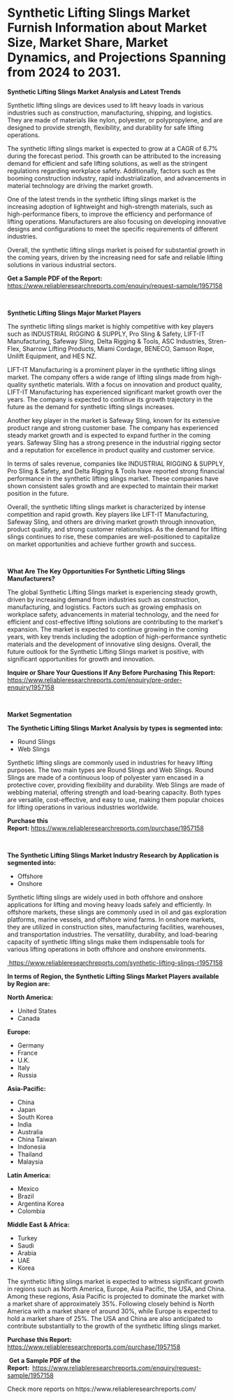 <p><h1>Synthetic Lifting Slings Market Furnish Information about Market Size, Market Share, Market Dynamics, and Projections Spanning from 2024 to 2031.</h1></p><p><strong>Synthetic Lifting Slings Market Analysis and Latest Trends</strong></p>
<p><p>Synthetic lifting slings are devices used to lift heavy loads in various industries such as construction, manufacturing, shipping, and logistics. They are made of materials like nylon, polyester, or polypropylene, and are designed to provide strength, flexibility, and durability for safe lifting operations.</p><p>The synthetic lifting slings market is expected to grow at a CAGR of 6.7% during the forecast period. This growth can be attributed to the increasing demand for efficient and safe lifting solutions, as well as the stringent regulations regarding workplace safety. Additionally, factors such as the booming construction industry, rapid industrialization, and advancements in material technology are driving the market growth.</p><p>One of the latest trends in the synthetic lifting slings market is the increasing adoption of lightweight and high-strength materials, such as high-performance fibers, to improve the efficiency and performance of lifting operations. Manufacturers are also focusing on developing innovative designs and configurations to meet the specific requirements of different industries.</p><p>Overall, the synthetic lifting slings market is poised for substantial growth in the coming years, driven by the increasing need for safe and reliable lifting solutions in various industrial sectors.</p></p>
<p><strong>Get a Sample PDF of the Report:&nbsp;</strong> <a href="https://www.reliableresearchreports.com/enquiry/request-sample/1957158">https://www.reliableresearchreports.com/enquiry/request-sample/1957158</a></p>
<p>&nbsp;</p>
<p><strong>Synthetic Lifting Slings Major Market Players</strong></p>
<p><p>The synthetic lifting slings market is highly competitive with key players such as INDUSTRIAL RIGGING & SUPPLY, Pro Sling & Safety, LIFT-IT Manufacturing, Safeway Sling, Delta Rigging & Tools, ASC Industries, Stren-Flex, Sharrow Lifting Products, Miami Cordage, BENECO, Samson Rope, Unilift Equipment, and HES NZ.</p><p>LIFT-IT Manufacturing is a prominent player in the synthetic lifting slings market. The company offers a wide range of lifting slings made from high-quality synthetic materials. With a focus on innovation and product quality, LIFT-IT Manufacturing has experienced significant market growth over the years. The company is expected to continue its growth trajectory in the future as the demand for synthetic lifting slings increases.</p><p>Another key player in the market is Safeway Sling, known for its extensive product range and strong customer base. The company has experienced steady market growth and is expected to expand further in the coming years. Safeway Sling has a strong presence in the industrial rigging sector and a reputation for excellence in product quality and customer service.</p><p>In terms of sales revenue, companies like INDUSTRIAL RIGGING & SUPPLY, Pro Sling & Safety, and Delta Rigging & Tools have reported strong financial performance in the synthetic lifting slings market. These companies have shown consistent sales growth and are expected to maintain their market position in the future.</p><p>Overall, the synthetic lifting slings market is characterized by intense competition and rapid growth. Key players like LIFT-IT Manufacturing, Safeway Sling, and others are driving market growth through innovation, product quality, and strong customer relationships. As the demand for lifting slings continues to rise, these companies are well-positioned to capitalize on market opportunities and achieve further growth and success.</p></p>
<p>&nbsp;</p>
<p><strong>What Are The Key Opportunities For Synthetic Lifting Slings Manufacturers?</strong></p>
<p><p>The global Synthetic Lifting Slings market is experiencing steady growth, driven by increasing demand from industries such as construction, manufacturing, and logistics. Factors such as growing emphasis on workplace safety, advancements in material technology, and the need for efficient and cost-effective lifting solutions are contributing to the market's expansion. The market is expected to continue growing in the coming years, with key trends including the adoption of high-performance synthetic materials and the development of innovative sling designs. Overall, the future outlook for the Synthetic Lifting Slings market is positive, with significant opportunities for growth and innovation.</p></p>
<p><strong>Inquire or Share Your Questions If Any Before Purchasing This Report:</strong> <a href="https://www.reliableresearchreports.com/enquiry/pre-order-enquiry/1957158">https://www.reliableresearchreports.com/enquiry/pre-order-enquiry/1957158</a></p>
<p>&nbsp;</p>
<p><strong>Market Segmentation</strong></p>
<p><strong>The Synthetic Lifting Slings Market Analysis by types is segmented into:</strong></p>
<p><ul><li>Round Slings</li><li>Web Slings</li></ul></p>
<p><p>Synthetic lifting slings are commonly used in industries for heavy lifting purposes. The two main types are Round Slings and Web Slings. Round Slings are made of a continuous loop of polyester yarn encased in a protective cover, providing flexibility and durability. Web Slings are made of webbing material, offering strength and load-bearing capacity. Both types are versatile, cost-effective, and easy to use, making them popular choices for lifting operations in various industries worldwide.</p></p>
<p><strong>Purchase this Report:&nbsp;</strong><a href="https://www.reliableresearchreports.com/purchase/1957158">https://www.reliableresearchreports.com/purchase/1957158</a></p>
<p>&nbsp;</p>
<p><strong>The Synthetic Lifting Slings Market Industry Research by Application is segmented into:</strong></p>
<p><ul><li>Offshore</li><li>Onshore</li></ul></p>
<p><p>Synthetic lifting slings are widely used in both offshore and onshore applications for lifting and moving heavy loads safely and efficiently. In offshore markets, these slings are commonly used in oil and gas exploration platforms, marine vessels, and offshore wind farms. In onshore markets, they are utilized in construction sites, manufacturing facilities, warehouses, and transportation industries. The versatility, durability, and load-bearing capacity of synthetic lifting slings make them indispensable tools for various lifting operations in both offshore and onshore environments.</p></p>
<p><a href="https://www.reliableresearchreports.com/synthetic-lifting-slings-r1957158">&nbsp;https://www.reliableresearchreports.com/synthetic-lifting-slings-r1957158</a></p>
<p><strong>In terms of Region, the Synthetic Lifting Slings Market Players available by Region are:</strong></p>
<p>
    <p> <strong> North America: </strong>
        <ul>
            <li>United States</li>
            <li>Canada</li>
        </ul>
        </p> 
    <p> <strong> Europe: </strong>
        <ul>
            <li>Germany</li>
            <li>France</li>
            <li>U.K.</li>
            <li>Italy</li>
            <li>Russia</li>
        </ul>
        </p> 
    <p> <strong> Asia-Pacific: </strong>
        <ul>
            <li>China</li>
            <li>Japan</li>
            <li>South Korea</li>
            <li>India</li>
            <li>Australia</li>
            <li>China Taiwan</li>
            <li>Indonesia</li>
            <li>Thailand</li>
            <li>Malaysia</li>
        </ul>
        </p> 
    <p> <strong> Latin America: </strong>
        <ul>
            <li>Mexico</li>
            <li>Brazil</li>
            <li>Argentina Korea</li>
            <li>Colombia</li>
        </ul>
        </p> 
    <p> <strong> Middle East & Africa: </strong>
        <ul>
            <li>Turkey</li>
            <li>Saudi</li>
            <li>Arabia</li>
            <li>UAE</li>
            <li>Korea</li>
        </ul>
    </p>
    </p>
<p><p>The synthetic lifting slings market is expected to witness significant growth in regions such as North America, Europe, Asia Pacific, the USA, and China. Among these regions, Asia Pacific is projected to dominate the market with a market share of approximately 35%. Following closely behind is North America with a market share of around 30%, while Europe is expected to hold a market share of 25%. The USA and China are also anticipated to contribute substantially to the growth of the synthetic lifting slings market.</p></p>
<p><strong>Purchase this Report: </strong><a href="https://www.reliableresearchreports.com/purchase/1957158">https://www.reliableresearchreports.com/purchase/1957158</a></p>
<p>&nbsp;<strong>Get a Sample PDF of the Report:&nbsp;&nbsp;</strong><a href="https://www.reliableresearchreports.com/enquiry/request-sample/1957158">https://www.reliableresearchreports.com/enquiry/request-sample/1957158</a></p>
<p><strong></strong></p>
<p>Check more reports on https://www.reliableresearchreports.com/</p>